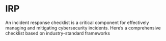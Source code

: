 # IRP
An incident response checklist is a critical component for effectively managing and mitigating cybersecurity incidents. Here’s a comprehensive checklist based on industry-standard frameworks
